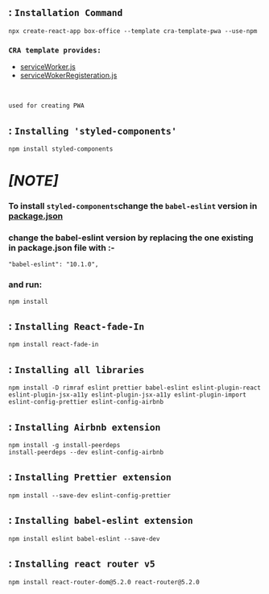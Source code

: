 ## : `Installation Command `
```
npx create-react-app box-office --template cra-template-pwa --use-npm
```

### `CRA template provides:` 
+ [serviceWorker.js](src\service-worker.js)
+ [serviceWokerRegisteration.js](src/serviceWokerRegisteration.js)
<br/>

`used for creating PWA`

## : `Installing 'styled-components'` 
```
npm install styled-components
```
# *[NOTE]*
### To install `styled-components`change the `babel-eslint` version in [package.json](package.json)
### change the babel-eslint version by replacing the one existing in package.json file with :- 
```
"babel-eslint": "10.1.0",
```
### and run:
 ```
 npm install
  ```

## : `Installing React-fade-In` 

```
npm install react-fade-in
```

## : `Installing all libraries` 
```
npm install -D rimraf eslint prettier babel-eslint eslint-plugin-react eslint-plugin-jsx-a11y eslint-plugin-jsx-a11y eslint-plugin-import eslint-config-prettier eslint-config-airbnb
```

## : `Installing Airbnb extension` 
```
npm install -g install-peerdeps
install-peerdeps --dev eslint-config-airbnb
```

## : `Installing Prettier extension` 
```
npm install --save-dev eslint-config-prettier
```

## : `Installing babel-eslint extension` 
```
npm install eslint babel-eslint --save-dev
```


## : `Installing react router v5` 
```
npm install react-router-dom@5.2.0 react-router@5.2.0
```

